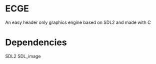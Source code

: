 # ECGE

An easy header only graphics engine based on SDL2 and made with C

# Dependencies

 SDL2 
 SDL_image

     
    
 
 
 
